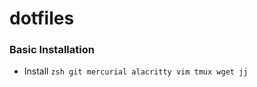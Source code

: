 dotfiles
========

### Basic Installation

- Install `zsh git mercurial alacritty vim tmux wget jj`
